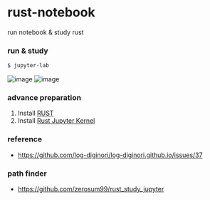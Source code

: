 # rust-notebook
run notebook &amp; study rust

### run & study
``` bash
$ jupyter-lab
```
![image](https://user-images.githubusercontent.com/10396850/215495411-34179a62-d989-4755-be27-33a808394896.png)
![image](https://user-images.githubusercontent.com/10396850/215495504-ab004d31-6fff-47ae-94c4-ee412087c2a9.png)

### advance preparation
1. Install [RUST](https://www.rust-lang.org/)
1. Install [Rust Jupyter Kernel](https://github.com/google/evcxr/tree/main/evcxr_jupyter/) 

### reference
- https://github.com/log-diginori/log-diginori.github.io/issues/37

### path finder
- https://github.com/zerosum99/rust_study_jupyter
